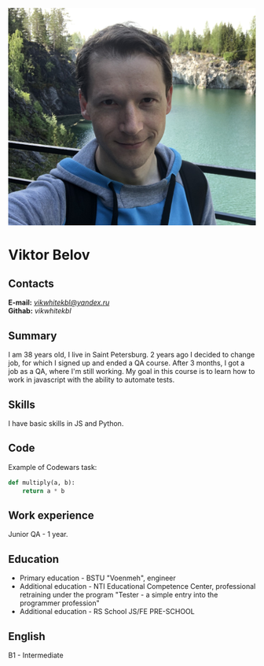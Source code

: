 ![Alt text](2020-06-06.jpeg)
# Viktor Belov
## Contacts
**E-mail:** *vikwhitekbl@yandex.ru*   
**Githab:** *vikwhitekbl*
## Summary 
I am 38 years old, I live in Saint Petersburg. 2 years ago I decided to change job, for which I signed up and ended a QA course. After 3 months, I got a job as a QA, where I'm still working. My goal in this course is to learn how to work in javascript with the ability to automate tests.
## Skills 
I have basic skills in JS and Python.
## Code
Example of Codewars task:

```python
def multiply(a, b):
    return a * b
```

## Work experience
Junior QA - 1 year.
## Education
- Primary education - BSTU "Voenmeh", engineer
- Additional education - NTI Educational Competence Center, professional retraining under the program "Tester - a simple entry into the programmer profession"
- Additional education - RS School JS/FE PRE-SCHOOL

## English
B1 - Intermediate
